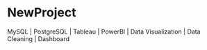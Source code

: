 # NewProject
MySQL | PostgreSQL | Tableau | PowerBI | Data Visualization | Data Cleaning | Dashboard
